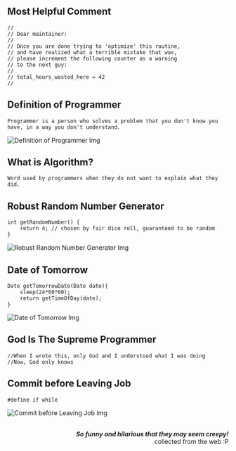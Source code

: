 ## Most Helpful Comment

    // 
    // Dear maintainer:
    // 
    // Once you are done trying to 'optimize' this routine,
    // and have realized what a terrible mistake that was,
    // please increment the following counter as a warning
    // to the next guy:
    // 
    // total_hours_wasted_here = 42
    //

## Definition of Programmer

    Programmer is a person who solves a problem that you don't know you have, in a way you don't understand.

![Definition of Programmer Img](https://cloud.githubusercontent.com/assets/5456665/22073097/93665256-ddce-11e6-91b6-e1916df5d1fe.gif)

## What is Algorithm?

    Word used by programmers when they do not want to explain what they did.

## Robust Random Number Generator

    int getRandomNumber() {
        return 4; // chosen by fair dice roll, guaranteed to be random
    }
    
![Robust Random Number Generator Img](https://qph.ec.quoracdn.net/main-qimg-30dcc3032482f03ce41d0dfc58fb1ddb-c?convert_to_webp=true)

## Date of Tomorrow

    Date getTomorrowDate(Date date){
        sleep(24*60*60);
        return getTimeOfDay(date);
    }

![Date of Tomorrow Img](https://qph.ec.quoracdn.net/main-qimg-c7cf2bdc7f34ff7b74835845bf2eb810-c?convert_to_webp=true)

## God Is The Supreme Programmer 

    //When I wrote this, only God and I understood what I was doing
    //Now, God only knows

## Commit before Leaving Job

    #define if while

![Commit before Leaving Job Img](https://qph.ec.quoracdn.net/main-qimg-79690742b44c30ea1022f56486bd305d-c?convert_to_webp=true)

<br />
<div align="right">
    <b><i>So funny and hilarious that they may seem creepy!</i></b>
    <br />
    collected from the web :P
</div>
